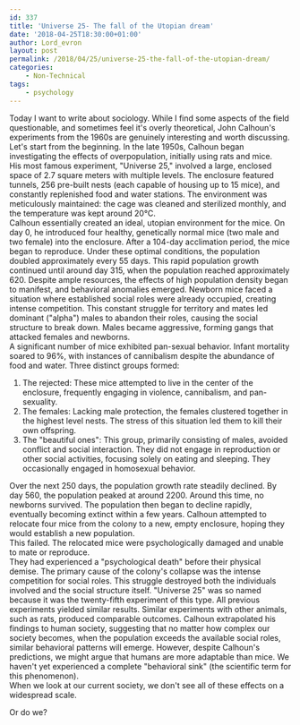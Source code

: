 ```yaml
---
id: 337
title: 'Universe 25- The fall of the Utopian dream'
date: '2018-04-25T18:30:00+01:00'
author: Lord_evron
layout: post
permalink: /2018/04/25/universe-25-the-fall-of-the-utopian-dream/
categories:
    - Non-Technical
tags:
    - psychology
---
```


Today I want to write about sociology. While I find some aspects of the field questionable, and sometimes feel it's overly theoretical, 
John Calhoun's experiments from the 1960s are genuinely interesting and worth discussing. Let's start from the beginning.
In the late 1950s, Calhoun began investigating the effects of overpopulation, initially using rats and mice.  
His most famous experiment, "Universe 25," involved a large, enclosed space of 2.7 square meters with multiple levels. 
The enclosure featured tunnels, 256 pre-built nests (each capable of housing up to 15 mice), and constantly replenished food and water stations. 
The environment was meticulously maintained: the cage was cleaned and sterilized monthly, and the temperature was kept around 20°C.  
Calhoun essentially created an ideal, utopian environment for the mice.
On day 0, he introduced four healthy, genetically normal mice (two male and two female) into the enclosure. 
After a 104-day acclimation period, the mice began to reproduce.  Under these optimal conditions, the population doubled approximately every 55 days.
This rapid population growth continued until around day 315, when the population reached approximately 620.  Despite ample resources, 
the effects of high population density began to manifest, and behavioral anomalies emerged. 
Newborn mice faced a situation where established social roles were already occupied, creating intense competition. 
This constant struggle for territory and mates led dominant ("alpha") males to abandon their roles, causing the social structure to break down. 
Males became aggressive, forming gangs that attacked females and newborns.  
A significant number of mice exhibited pan-sexual behavior.
Infant mortality soared to 96%, with instances of cannibalism despite the abundance of food and water.  Three distinct groups formed:

1. The rejected: These mice attempted to live in the center of the enclosure, frequently engaging in violence, cannibalism, and pan-sexuality.
2. The females: Lacking male protection, the females clustered together in the highest level nests. The stress of this situation led them to kill their own offspring.
3. The "beautiful ones": This group, primarily consisting of males, avoided conflict and social interaction. They did not engage in reproduction or other social activities, focusing solely on eating and sleeping. They occasionally engaged in homosexual behavior.

Over the next 250 days, the population growth rate steadily declined. By day 560, the population peaked at around 2200. 
Around this time, no newborns survived. The population then began to decline rapidly, eventually becoming extinct within a few years.
Calhoun attempted to relocate four mice from the colony to a new, empty enclosure, hoping they would establish a new population.  
This failed. The relocated mice were psychologically damaged and unable to mate or reproduce.  
They had experienced a "psychological death" before their physical demise.
The primary cause of the colony's collapse was the intense competition for social roles. 
This struggle destroyed both the individuals involved and the social structure itself.
"Universe 25" was so named because it was the twenty-fifth experiment of this type.  All previous experiments yielded similar results. 
Similar experiments with other animals, such as rats, produced comparable outcomes.
Calhoun extrapolated his findings to human society, suggesting that no matter how complex our society becomes, when the population exceeds the available social roles, similar behavioral patterns will emerge.
However, despite Calhoun's predictions, we might argue that humans are more adaptable than mice.  We haven't yet experienced a complete "behavioral sink" (the scientific term for this phenomenon).  
When we look at our current society, we don't see all of these effects on a widespread scale.

Or do we?
